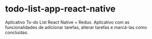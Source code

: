 # todo-list-app-react-native
Aplicativo To-do List React Native + Redux. Aplicativo com as funcionalidades de adicionar tarefas, alterar tarefas e marcá-las como concluídas.

